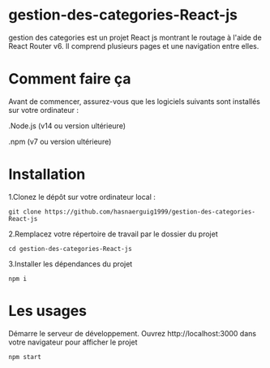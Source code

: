 # gestion-des-categories-React-js
gestion des categories est un projet React js  montrant le routage à l'aide de React Router v6. Il comprend plusieurs pages et une navigation entre elles.
# Comment faire ça
Avant de commencer, assurez-vous que les logiciels suivants sont installés sur votre ordinateur :

.Node.js (v14 ou version ultérieure)

.npm (v7 ou version ultérieure)

# Installation
1.Clonez le dépôt sur votre ordinateur local :
```
git clone https://github.com/hasnaerguig1999/gestion-des-categories-React-js
```
2.Remplacez votre répertoire de travail par le dossier du projet
```
cd gestion-des-categories-React-js
```

3.Installer les dépendances du projet

```
npm i
```
# Les usages
Démarre le serveur de développement. Ouvrez http://localhost:3000 dans votre navigateur pour afficher le projet
```
npm start
```

